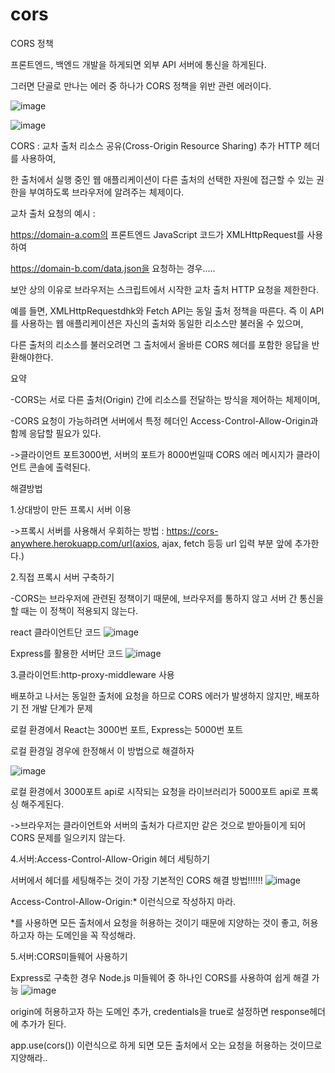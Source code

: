 # cors
CORS 정책 

프론트엔드, 백엔드 개발을 하게되면 외부 API 서버에 통신을 하게된다.

그러면 단골로 만나는 에러 중 하나가 CORS 정책을 위반 관련 에러이다.

![image](https://user-images.githubusercontent.com/45154233/139275799-df91559b-138f-4c63-8a56-a021897cb642.png)

![image](https://user-images.githubusercontent.com/45154233/139275775-e316d8f6-f9fc-4937-a07d-728771bc41f3.png)





CORS : 교차 출처 리소스 공유(Cross-Origin Resource Sharing) 추가 HTTP 헤더를 사용하여,

한 출처에서 실행 중인 웹 애플리케이션이 다른 출처의 선택한 자원에 접근할 수 있는 권한을 부여하도록 브라우저에 알려주는 체제이다.



교차 출처 요청의 예시 :

https://domain-a.com의 프론트엔드 JavaScript 코드가 XMLHttpRequest를 사용하여

https://domain-b.com/data.json을 요청하는 경우.....



보안 상의 이유로 브라우저는 스크립트에서 시작한 교차 출처 HTTP 요청을 제한한다. 

예를 들면, XMLHttpRequestdhk와 Fetch API는 동일 출처 정책을 따른다. 즉 이 API를 사용하는 웹 애플리케이션은 자신의 출처와 동일한 리소스만 불러올 수 있으며,

다른 출처의 리소스를 불러오려면 그 출처에서 올바른 CORS 헤더를 포함한 응답을 반환해야한다.



요약

-CORS는 서로 다른 출처(Origin) 간에 리소스를 전달하는 방식을 제어하는 체제이며,

-CORS 요청이 가능하려면 서버에서 특정 헤더인 Access-Control-Allow-Origin과 함께 응답할 필요가 있다.

->클라이언트 포트3000번, 서버의 포트가 8000번일때 CORS 에러 메시지가 클라이언트 콘솔에 출력된다.



해결방법

1.상대방이 만든 프록시 서버 이용

->프록시 서버를 사용해서 우회하는 방법 : https://cors-anywhere.herokuapp.com/url(axios, ajax, fetch 등등 url 입력 부분 앞에 추가한다.)



2.직접 프록시 서버 구축하기

-CORS는 브라우저에 관련된 정책이기 때문에, 브라우저를 통하지 않고 서버 간 통신을 할 때는 이 정책이 적용되지 않는다.

react 클라이언트단 코드
![image](https://user-images.githubusercontent.com/45154233/139275700-56c2c24f-4ef8-4b34-9259-18e291ea2a8e.png)



Express를 활용한 서버단 코드
![image](https://user-images.githubusercontent.com/45154233/139275678-46701a6b-6e1d-486a-a485-0722874a2055.png)



3.클라이언트:http-proxy-middleware 사용

배포하고 나서는 동일한 출처에 요청을 하므로 CORS 에러가 발생하지 않지만, 배포하기 전 개발 단계가 문제

로컬 환경에서 React는 3000번 포트, Express는 5000번 포트

로컬 환경일 경우에 한정해서 이 방법으로 해결하자

![image](https://user-images.githubusercontent.com/45154233/139275603-53823b3b-6859-4222-88be-0158aa654ae0.png)


로컬 환경에서 3000포트 api로 시작되는 요청을 라이브러리가 5000포트 api로 프록싱 해주게된다.

->브라우저는 클라이언트와 서버의 출처가 다르지만 같은 것으로 받아들이게 되어 CORS 문제를 일으키지 않는다.



4.서버:Access-Control-Allow-Origin 헤더 세팅하기

서버에서 헤더를 세팅해주는 것이 가장 기본적인 CORS 해결 방법!!!!!!
![image](https://user-images.githubusercontent.com/45154233/139275559-38128798-5830-4901-963a-afa380f9f3af.png)



Access-Control-Allow-Origin:* 이런식으로 작성하지 마라.

*를 사용하면 모든 출처에서 요청을 허용하는 것이기 때문에 지양하는 것이 좋고, 허용하고자 하는 도메인을 꼭 작성해라.



5.서버:CORS미들웨어 사용하기

Express로 구축한 경우 Node.js 미들웨어 중 하나인 CORS를 사용하여 쉽게 해결 가능
![image](https://user-images.githubusercontent.com/45154233/139275482-82d6cf2b-3744-4e5e-bce1-dcb0ca1f4dc0.png)



origin에 허용하고자 하는 도메인 추가, credentials을 true로 설정하면 response헤더에 추가가 된다.

app.use(cors()) 이런식으로 하게 되면 모든 출처에서 오는 요청을 허용하는 것이므로 지양해라..
